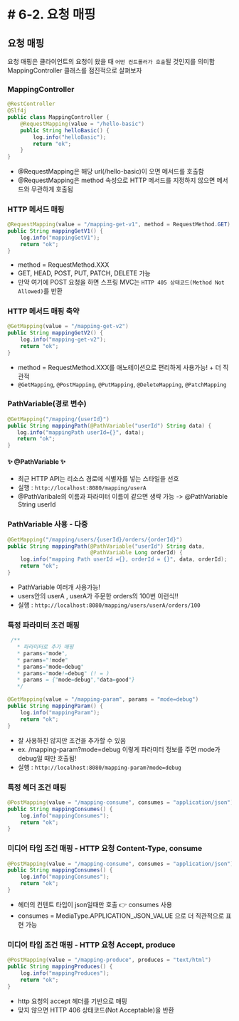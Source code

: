 # # 6-2. 요청 매핑

## 요청 매핑

요청 매핑은 클라이언트의 요청이 왔을 때 ```어떤 컨트롤러가 호출```될 것인지를 의미함  
MappingController 클래스를 점진적으로 살펴보자

### MappingController 
``` java
@RestController
@Slf4j
public class MappingController {
    @RequestMapping(value = "/hello-basic")
    public String helloBasic() {
        log.info("helloBasic");
        return "ok";
    }
}
```

* @RequestMapping은 해당 url(/hello-basic)이 오면 메서드를 호출함
* @RequestMapping은 method 속성으로 HTTP 메서드를 지정하지 않으면 메서드와 무관하게 호출됨  
    
   
### HTTP 메서드 매핑

``` java
@RequestMapping(value = "/mapping-get-v1", method = RequestMethod.GET)
public String mappingGetV1() {
    log.info("mappingGetV1");
    return "ok";
}
```

* method = RequestMethod.XXX
* GET, HEAD, POST, PUT, PATCH, DELETE 가능
* 만약 여기에 POST 요청을 하면 스프링 MVC는 ```HTTP 405 상태코드(Method Not Allowed)```를 반환


### HTTP 메서드 매핑 축약

```java
@GetMapping(value = "/mapping-get-v2")
public String mappingGetV2() {
    log.info("mapping-get-v2");
    return "ok";
}
```
* method = RequestMethod.XXX를 애노테이션으로 편리하게 사용가능! + 더 직관적
* ```@GetMapping```, ```@PostMapping```, ```@PutMapping```, ```@DeleteMapping```, ```@PatchMapping```


### PathVariable(경로 변수)

``` java
@GetMapping("/mapping/{userId}")
public String mappingPath(@PathVariable("userId") String data) {
   log.info("mappingPath userId={}", data);
   return "ok";
}
```
#### ✨ @PathVariable ✨
* 최근 HTTP API는 리소스 경로에 식별자를 넣는 스타일을 선호
* 실행 : ```http://localhost:8080/mapping/userA```
* @PathVaribale의 이름과 파라미터 이름이 같으면 생략 가능 -> @PathVariable String userId


### PathVariable 사용 - 다중
```java
@GetMapping("/mapping/users/{userId}/orders/{orderId}")
public String mappingPath(@PathVariable("userId") String data,
                          @PathVariable Long orderId) {
    log.info("mapping Path userId ={}, orderId = {}", data, orderId);
    return "ok";
}
```
* PathVariable 여러개 사용가능!
* users안의 userA , userA가 주문한 orders의 100번 이런식!!
* 실행 : ```http://localhost:8080/mapping/users/userA/orders/100```

### 특정 파라미터 조건 매핑
```java
 /**
   * 파라미터로 추가 매핑
   * params="mode",
   * params="!mode"
   * params="mode=debug"
   * params="mode!=debug" (! = )
   * params = {"mode=debug","data=good"}
   */

@GetMapping(value = "/mapping-param", params = "mode=debug")
public String mappingParam() {
    log.info("mappingParam");
    return "ok";
}
```
* 잘 사용하진 않지만 조건을 추가할 수 있음
* ex. /mapping-param?mode=debug 이렇게 파라미터 정보를 주면 mode가 debug일 때만 호출됨!
* 실행 : ```http://localhost:8080/mapping-param?mode=debug```

### 특정 헤더 조건 매핑

```java
@PostMapping(value = "/mapping-consume", consumes = "application/json") //MediaType.APPLICATION_JSON_VALUE
public String mappingConsumes() {
    log.info("mappingConsumes");
    return "ok";
}
```

### 미디어 타입 조건 매핑 - HTTP 요청 Content-Type, consume


``` java
@PostMapping(value = "/mapping-consume", consumes = "application/json")
public String mappingConsumes() {
    log.info("mappingConsumes");
    return "ok";
}
```

* 헤더의 컨텐트 타입이 json일때만 호출 👉 consumes 사용
* consumes = MediaType.APPLICATION_JSON_VALUE 으로 더 직관적으로 표현 가능


### 미디어 타입 조건 매핑 - HTTP 요청 Accept, produce

``` java
@PostMapping(value = "/mapping-produce", produces = "text/html")
public String mappingProduces() {
    log.info("mappingProduces");
    return "ok";
}
```
* http 요청의 accept 헤더를 기반으로 매핑
* 맞지 않으면 HTTP 406 상태코드(Not Acceptable)을 반환

